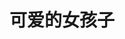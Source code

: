 ---
layout: girls
title: 可爱的女孩子
banner: <span title="大家都是我的天使！">排名不分先后</span>
girls:
  - name: 御坂美琴
    avatar: https://img2.baidu.com/it/u=2173215309,1270192997&fm=253&fmt=auto&app=120&f=JPEG?w=800&h=801
    from: 魔法禁书目录/某科学的超电磁炮
  - name: 御坂妹妹
    avatar: https://s3.bmp.ovh/imgs/2022/07/30/48f46d9b1520f80c.jpg
    from: 魔法禁书目录/某科学的超电磁炮
  - name: 芙兰达·塞维伦
    avatar: https://img2.baidu.com/it/u=3690184553,3952081777&fm=253&fmt=auto&app=138&f=JPEG?w=889&h=500
    from: 魔法禁书目录
  - name: 茵蒂克丝
    avatar: https://img0.baidu.com/it/u=3660028469,3423090562&fm=253&fmt=auto&app=120&f=PNG?w=620&h=438
    from: 魔法禁书目录
  - name: 白井黑子
    avatar: https://img0.baidu.com/it/u=3513480274,1522258983&fm=253&fmt=auto&app=138&f=JPEG?w=500&h=500
    from: 魔法禁书目录/某科学的超电磁炮
  - name: 初春饰利
    avatar: https://img1.baidu.com/it/u=2952770234,17161874&fm=253&fmt=auto&app=138&f=JPEG?w=400&h=400
    from: 魔法禁书目录/某科学的超电磁炮
  - name: 佐天泪子
    avatar: https://img1.baidu.com/it/u=3923167714,1541525220&fm=253&fmt=auto&app=138&f=JPEG?w=500&h=500
    from: 魔法禁书目录/某科学的超电磁炮
  - name: 布束砥信
    avatar: https://tva4.sinaimg.cn/large/0074R88yly8h4otajafqmj30pe0k00u3.jpg
    from: 某科学的超电磁炮
  - name: 鸢一折纸
    avatar: https://s3.bmp.ovh/imgs/2022/07/30/404b1d455abceb5c.jpg
    from: 约会大作战
  - name: 四宫辉夜
    avatar: https://s3.bmp.ovh/imgs/2022/07/30/53862afe44ab241b.jpg
    from: 辉夜大小姐想让我告白～天才们的恋爱头脑战～
  - name: 藤原千花
    avatar: https://s3.bmp.ovh/imgs/2022/07/30/2495cd05f82f4575.jpg
    from: 辉夜大小姐想让我告白～天才们的恋爱头脑战～
  - name: 伊井野弥子
    avatar: https://tva4.sinaimg.cn/large/0074R88yly8h4osfo1sqkj30p80pcmyu.jpg
    from: 辉夜大小姐想让我告白～天才们的恋爱头脑战～
  - name: 早坂爱
    avatar: https://tva1.sinaimg.cn/large/0074R88yly8h4ot3rg9n3j30hs0hsq3l.jpg
    from: 辉夜大小姐想让我告白～天才们的恋爱头脑战～
  - name: 蕾姆
    avatar: https://tva3.sinaimg.cn/large/0074R88yly8h4ot55t6dlj30c80c4t9b.jpg
    from: Re：从零开始的异世界生活
  - name: 拉姆
    avatar: https://img0.baidu.com/it/u=2089937069,1033350216&fm=253&fmt=auto&app=138&f=JPEG?w=500&h=500
    from: Re：从零开始的异世界生活
  - name: 艾米莉亚
    avatar: https://img2.baidu.com/it/u=3306653412,2942255081&fm=253&fmt=auto&app=138&f=JPEG?w=500&h=500
    from: Re：从零开始的异世界生活
  - name: 谢丝塔
    avatar: https://s3.bmp.ovh/imgs/2022/07/30/e38a8a6ba6b255c3.jpg
    from: 侦探已死
  - name: 千反田爱瑠
    avatar: https://tva3.sinaimg.cn/large/0074R88yly8h4otb7m4rhj30hs0hsdgq.jpg
    from: 冰菓
  - name: 樱岛麻衣
    avatar: https://tva1.sinaimg.cn/large/0074R88yly8h4ot7t08wbj30u00u0jst.jpg
    from: 青春猪头少年不会梦到兔女郎学姐
  - name: 牧之原翔子
    avatar: https://img1.baidu.com/it/u=1885189570,2818205495&fm=253&fmt=auto&app=138&f=JPEG?w=500&h=500
    from: 青春猪头少年不会梦到兔女郎学姐
  - name: 双叶理央
    avatar: https://img0.baidu.com/it/u=648637194,2388140528&fm=253&fmt=auto&app=138&f=JPEG?w=500&h=500
    from: 青春猪头少年不会梦到兔女郎学姐
  - name: 梓川枫
    avatar: https://tva1.sinaimg.cn/large/0074R88yly8h4owusfmk5j30q60q6ab3.jpg
    from: 青春猪头少年不会梦到兔女郎学姐
  - name: 堀北铃音
    avatar: https://s3.bmp.ovh/imgs/2022/07/24/dfbf7f6c6111f62b.jpg
    from: 欢迎来到实力至上主义的教室
  - name: 栉田桔梗
    avatar: https://img2.baidu.com/it/u=2015826881,2570521938&fm=253&fmt=auto&app=138&f=PNG?w=400&h=400
    from: 欢迎来到实力至上主义的教室
  - name: 轻井泽惠
    avatar: https://img2.baidu.com/it/u=2232558108,2497183820&fm=253&fmt=auto&app=138&f=PNG?w=400&h=400
    from: 欢迎来到实力至上主义的教室
  - name: 雪之下雪乃
    avatar: https://img1.baidu.com/it/u=4254317684,2004465275&fm=253&fmt=auto&app=138&f=JPEG?w=333&h=499
    from: 我的青春恋爱物语果然有问题
  - name: 由比滨结衣
    avatar: https://img0.baidu.com/it/u=1018004314,2574935165&fm=253&fmt=auto&app=138&f=JPEG?w=500&h=500
    from: 我的青春恋爱物语果然有问题
  - name: 平冢静
    avatar: https://tva3.sinaimg.cn/large/0074R88yly8h4owt77qa0j30oh0yhjvk.jpg
    from: 我的青春恋爱物语果然有问题
  - name: 宫野明美
    avatar: https://img2.baidu.com/it/u=4143926784,1780179785&fm=253&fmt=auto&app=138&f=JPEG?w=670&h=500
    from: 名侦探柯南
  - name: 灰原哀
    avatar: https://tva2.sinaimg.cn/large/0074R88yly8h4ot6d6isyj30ir0irwfz.jpg
    from: 名侦探柯南
  - name: 毛利兰
    avatar: https://s3.bmp.ovh/imgs/2022/07/30/d1eaa333a053ed67.jpg
    from: 名侦探柯南
  - name: 朱蒂·斯泰琳
    avatar: https://tva2.sinaimg.cn/large/0074R88yly8h4ot8ofh4hj30i20f275l.jpg
    from: 名侦探柯南
  - name: 佐藤美和子 
    avatar: https://img0.baidu.com/it/u=335366700,347807243&fm=253&fmt=auto&app=138&f=JPEG?w=500&h=501
    from: 名侦探柯南
  - name: 堀 
    avatar: https://tva4.sinaimg.cn/large/0074R88yly8h4ot9wwuz5j30us0u0di7.jpg
    from: 堀与宫村
  - name: 宫水三叶 
    avatar: https://img1.baidu.com/it/u=32697384,2808523241&fm=253&fmt=auto&app=138&f=JPEG?w=500&h=500
    from: 你的名字
  - name: 须贺夏美 
    avatar: https://img1.baidu.com/it/u=2319610260,2981541113&fm=253&fmt=auto&app=138&f=JPEG?w=499&h=281
    from: 天气之子
  - name: 天野阳菜 
    avatar: https://s3.bmp.ovh/imgs/2022/07/30/1cc0cc6714812721.jpg
    from: 天气之子
  - name: 0 2 
    avatar: https://img2.baidu.com/it/u=4211930493,3241429699&fm=253&fmt=auto&app=138&f=JPEG?w=500&h=500
    from: DARLING in the FRANXX
  - name: 莓 
    avatar: https://img2.baidu.com/it/u=206985049,4137984547&fm=253&fmt=auto&app=138&f=JPEG?w=500&h=500
    from: DARLING in the FRANXX
  - name: 喜多川海梦
    avatar: https://img2.baidu.com/it/u=496847905,1407422823&fm=253&fmt=auto&app=120&f=JPEG?w=500&h=500
    from: 更衣人偶坠入爱河
  - name: 八月朔日赛勒涅
    avatar: https://img1.baidu.com/it/u=309223056,2991303550&fm=253&fmt=auto&app=138&f=JPEG?w=650&h=398
    from: 女神宿舍的管理员
  - name: 早乙女亚典娜
    avatar: https://www.bnacg.com/uploads/2105/1-21050G03625642.png
    from: 女神宿舍的管理员
  - name: 结城明日奈
    avatar: https://s3.bmp.ovh/imgs/2022/07/30/e5a8a7379dc05bbe.jpg
    from: 刀剑神域
  - name: 水原千鹤
    avatar: https://tva1.sinaimg.cn/large/0074R88yly8h4oww6wn94j30q60wjad9.jpg
    from: 租借女友
  - name: 更科瑠夏
    avatar: https://tva1.sinaimg.cn/large/0074R88yly8h4owg4mbvqj30hs0hswfi.jpg
    from: 租借女友
  - name: 七海麻美
    avatar: https://tva1.sinaimg.cn/large/0074R88yly8h4owx59au3j30hs0hst9p.jpg
    from: 租借女友
  - name: 平泽唯
    avatar: https://tva2.sinaimg.cn/large/0074R88yly8h4owxqod0tj30q60q6dgx.jpg
    from: 轻音少女
  - name: 秋山澪
    avatar: https://img2.baidu.com/it/u=3617775504,480882670&fm=253&fmt=auto&app=138&f=JPEG?w=500&h=500
    from: 轻音少女
  - name: 田井中律
    avatar: https://img0.baidu.com/it/u=1928954277,389987656&fm=253&fmt=auto&app=138&f=JPEG?w=500&h=500
    from: 轻音少女
  - name: 中野梓
    avatar: https://img2.baidu.com/it/u=2874446388,1461644438&fm=253&fmt=auto&app=138&f=JPEG?w=500&h=500
    from: 轻音少女
  - name: 中野一花
    avatar: https://tva4.sinaimg.cn/large/0074R88yly8h4owguq73xj30q60q6mz7.jpg
    from: 五等分的新娘
  - name: 中野二乃
    avatar: https://tva2.sinaimg.cn/large/0074R88yly8h4owjb4rvcj30ol0okmyw.jpg
    from: 五等分的新娘
  - name: 中野三玖
    avatar: https://tva3.sinaimg.cn/large/0074R88yly8h4owkc1u86j30hs0hst9j.jpg
    from: 五等分的新娘
  - name: 中野四叶
    avatar: https://tva4.sinaimg.cn/large/0074R88yly8h4owm4vby7j30q60vp41g.jpg
    from: 五等分的新娘
  - name: 中野五月
    avatar: https://tva2.sinaimg.cn/large/0074R88yly8h4ownpnjlsj30k00k0q46.jpg
    from: 五等分的新娘
  - name: 绫波丽
    avatar: https://tva2.sinaimg.cn/large/0074R88yly8h4ows4dlvkj30u00u0799.jpg
    from: 新世纪福音战士
  - name: 惣流·明日香·兰格雷
    avatar: https://tva4.sinaimg.cn/large/0074R88yly8h4owrmpxqxj310k0kk0wv.jpg
    from: 新世纪福音战士
  - name: 葛城美里
    avatar: https://tva1.sinaimg.cn/large/0074R88yly8h4oworolx4j30or0orgph.jpg
    from: 新世纪福音战士
  - name: 宝多六花
    avatar: https://s3.bmp.ovh/imgs/2022/07/23/f865b5d0bd8251d3.jpg
    from: SSSS.古立特
  - name: 新条茜
    avatar: https://s3.bmp.ovh/imgs/2022/07/23/657746bdaf6dc71d.jpg
    from: SSSS.古立特
  - name: 朝井明
    avatar: https://s3.bmp.ovh/imgs/2022/09/24/332f796f22112f20.png
    from: 彻夜之歌
  - name: 巴尔泽布
    avatar: https://s3.bmp.ovh/imgs/2022/09/24/6c731911c7c3e9a5.jpg
    from: 原神
  - name: 八重神子
    avatar: https://s3.bmp.ovh/imgs/2022/09/24/016b5e4fbbabcb7b.jpg
    from: 原神
  - name: 宵宫
    avatar: https://s3.bmp.ovh/imgs/2022/09/24/04f91746c367b36a.jpg
    from: 原神
  - name: 琴·古恩希尔德
    avatar: https://s3.bmp.ovh/imgs/2022/09/24/029f1356b3f5fe97.jpg
    from: 原神
  - name: 刻晴
    avatar: https://s3.bmp.ovh/imgs/2022/09/24/04b1c13c5d077b0b.jpg
    from: 原神
---